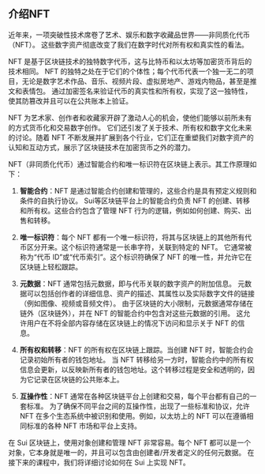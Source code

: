 ## 介绍NFT

近年来，一项突破性技术席卷了艺术、娱乐和数字收藏品世界——非同质化代币（NFT）。
这些数字资产彻底改变了我们在数字时代对所有权和真实性的看法。

NFT 是基于区块链技术的独特数字代币，这与比特币和以太坊等加密货币背后的技术相同。
NFT 的独特之处在于它们的个体性；每个代币代表一个独一无二的项目，无论是数字艺术作品、音乐、视频片段、虚拟房地产、游戏内物品，甚至是推文和表情包。
通过加密签名来验证代币的真实性和所有权，实现了这一独特性，使其防篡改并且可以在公共账本上验证。

NFT 为艺术家、创作者和收藏家开辟了激动人心的机会，使他们能够以前所未有的方式货币化和交易数字创作。
它们还引发了关于技术、所有权和数字文化未来的讨论。随着 NFT 不断发展并扩展到各个行业，它们正在重塑我们对数字资产的认知和互动方式，展示了区块链技术在加密货币之外的潜力。

NFT（非同质化代币）通过智能合约和唯一标识符在区块链上表示。其工作原理如下：

1. **智能合约**：NFT 是通过智能合约创建和管理的，这些合约是具有预定义规则和条件的自执行协议。
Sui等区块链平台上的智能合约负责 NFT 的创建、转移和所有权。这些合约包含了管理 NFT 行为的逻辑，例如如何创建、购买、出售和转移。

3. **唯一标识符**：每个 NFT 都有一个唯一标识符，将其与区块链上的其他所有代币区分开来。这个标识符通常是一长串字符，关联到特定的 NFT。
它通常被称为“代币 ID”或“代币索引”。这个标识符确保了 NFT 的唯一性，并允许它在区块链上轻松跟踪。

4. **元数据**：NFT 通常包括元数据，即与代币关联的数字资产的附加信息。
元数据可以包括创作者的详细信息、资产的描述、其属性以及实际数字文件的链接（例如图像、视频或音频文件）。
由于区块链的大小限制，元数据通常存储在链外（区块链外），并在 NFT 的智能合约中包含对这些元数据的引用。
这允许用户在不将全部内容存储在区块链上的情况下访问和显示关于 NFT 的信息。

4. **所有权和转移**：NFT 的所有权在区块链上跟踪。当创建 NFT 时，智能合约会记录初始所有者的钱包地址。
当 NFT 转移给另一方时，智能合约中的所有权信息会更新，以反映新所有者的钱包地址。这个转移过程是安全和透明的，因为它记录在区块链的公共账本上。
5. **互操作性**：NFT 通常在各种区块链平台上创建和交易，每个平台都有自己的一套标准。
为了确保不同平台之间的互操作性，出现了一些标准和协议，允许 NFT 在多个生态系统中被识别和使用。例如，以太坊上的 NFT 可以在遵循相同标准的各种 NFT 市场和平台上支持。

在 Sui 区块链上，使用对象创建和管理 NFT 非常容易。每个 NFT 都可以是一个对象，它本身就是唯一的，并且可以包含由创建者/开发者定义的任何元数据。
在接下来的课程中，我们将详细讨论如何在 Sui 上实现 NFT。